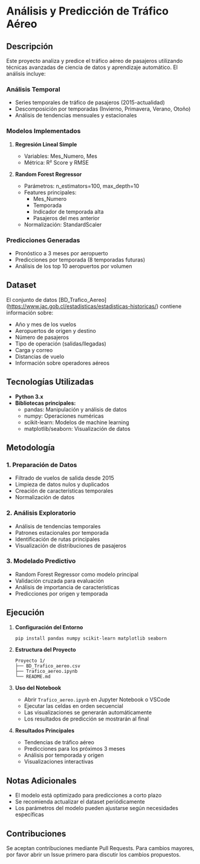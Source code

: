 # Análisis y Predicción de Tráfico Aéreo

## Descripción
Este proyecto analiza y predice el tráfico aéreo de pasajeros utilizando técnicas avanzadas de ciencia de datos y aprendizaje automático. El análisis incluye:

### Análisis Temporal
- Series temporales de tráfico de pasajeros (2015-actualidad)
- Descomposición por temporadas (Invierno, Primavera, Verano, Otoño)
- Análisis de tendencias mensuales y estacionales

### Modelos Implementados
1. **Regresión Lineal Simple**
   - Variables: Mes_Numero, Mes
   - Métrica: R² Score y RMSE
   
2. **Random Forest Regressor**
   - Parámetros: n_estimators=100, max_depth=10
   - Features principales:
     - Mes_Numero
     - Temporada
     - Indicador de temporada alta
     - Pasajeros del mes anterior
   - Normalización: StandardScaler

### Predicciones Generadas
- Pronóstico a 3 meses por aeropuerto
- Predicciones por temporada (8 temporadas futuras)
- Análisis de los top 10 aeropuertos por volumen

## Dataset
El conjunto de datos [BD_Trafico_Aereo] (https://www.jac.gob.cl/estadisticas/estadisticas-historicas/) contiene información sobre:
- Año y mes de los vuelos
- Aeropuertos de origen y destino
- Número de pasajeros
- Tipo de operación (salidas/llegadas)
- Carga y correo
- Distancias de vuelo
- Información sobre operadores aéreos

## Tecnologías Utilizadas
- **Python 3.x**
- **Bibliotecas principales:**
  - pandas: Manipulación y análisis de datos
  - numpy: Operaciones numéricas
  - scikit-learn: Modelos de machine learning
  - matplotlib/seaborn: Visualización de datos

## Metodología

### 1. Preparación de Datos
- Filtrado de vuelos de salida desde 2015
- Limpieza de datos nulos y duplicados
- Creación de características temporales
- Normalización de datos

### 2. Análisis Exploratorio
- Análisis de tendencias temporales
- Patrones estacionales por temporada
- Identificación de rutas principales
- Visualización de distribuciones de pasajeros

### 3. Modelado Predictivo
- Random Forest Regressor como modelo principal
- Validación cruzada para evaluación
- Análisis de importancia de características
- Predicciones por origen y temporada

## Ejecución

1. **Configuración del Entorno**
   ```bash
   pip install pandas numpy scikit-learn matplotlib seaborn
   ```

2. **Estructura del Proyecto**
   ```
   Proyecto 1/
   ├── BD_Trafico_aereo.csv
   ├── Trafico_aereo.ipynb
   └── README.md
   ```

3. **Uso del Notebook**
   - Abrir `Trafico_aereo.ipynb` en Jupyter Notebook o VSCode
   - Ejecutar las celdas en orden secuencial
   - Las visualizaciones se generarán automáticamente
   - Los resultados de predicción se mostrarán al final

4. **Resultados Principales**
   - Tendencias de tráfico aéreo
   - Predicciones para los próximos 3 meses
   - Análisis por temporada y origen
   - Visualizaciones interactivas

## Notas Adicionales
- El modelo está optimizado para predicciones a corto plazo
- Se recomienda actualizar el dataset periódicamente
- Los parámetros del modelo pueden ajustarse según necesidades específicas

## Contribuciones
Se aceptan contribuciones mediante Pull Requests. Para cambios mayores, por favor abrir un Issue primero para discutir los cambios propuestos.

